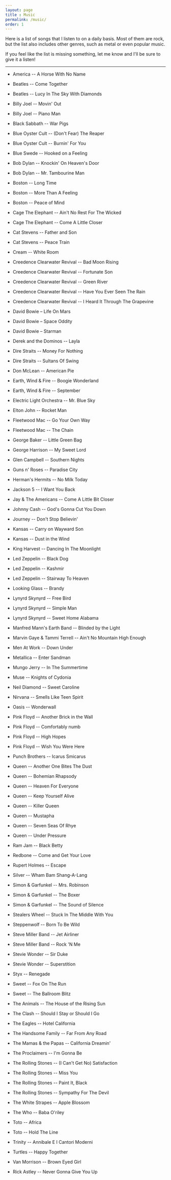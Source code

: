 ```yaml
---
layout: page
title : Music
permalink: /music/
order: 1
---
```


Here is a list of songs that I listen to on a daily basis. Most of them are rock, but the list also includes other genres, such as metal or even popular music.

If you feel like the list is missing something, let me know and I'll be sure to give it a listen!

---

- America -- A Horse With No Name
- Beatles -- Come Together
- Beatles -- Lucy In The Sky With Diamonds
- Billy Joel -- Movin' Out
- Billy Joel -- Piano Man
- Black Sabbath -- War Pigs
- Blue Oyster Cult -- (Don't Fear) The Reaper
- Blue Oyster Cult -- Burnin' For You
- Blue Swede -- Hooked on a Feeling
- Bob Dylan -- Knockin' On Heaven's Door
- Bob Dylan -- Mr. Tambourine Man
- Boston -- Long Time
- Boston -- More Than A Feeling
- Boston -- Peace of Mind
- Cage The Elephant -- Ain't No Rest For The Wicked
- Cage The Elephant -- Come A Little Closer
- Cat Stevens -- Father and Son
- Cat Stevens -- Peace Train
- Cream -- White Room
- Creedence Clearwater Revival -- Bad Moon Rising
- Creedence Clearwater Revival -- Fortunate Son
- Creedence Clearwater Revival -- Green River
- Creedence Clearwater Revival -- Have You Ever Seen The Rain
- Creedence Clearwater Revival -- I Heard It Through The Grapevine
- David Bowie – Life On Mars
- David Bowie – Space Oddity
- David Bowie – Starman
- Derek and the Dominos -- Layla
- Dire Straits -- Money For Nothing
- Dire Straits -- Sultans Of Swing
- Don McLean -- American Pie
- Earth, Wind & Fire -- Boogie Wonderland
- Earth, Wind & Fire -- September
- Electric Light Orchestra -- Mr. Blue Sky
- Elton John -- Rocket Man
- Fleetwood Mac -- Go Your Own Way
- Fleetwood Mac -- The Chain
- George Baker -- Little Green Bag
- George Harrison -- My Sweet Lord
- Glen Campbell -- Southern Nights
- Guns n' Roses -- Paradise City
- Herman's Hermits -- No Milk Today
- Jackson 5 -- I Want You Back
- Jay & The Americans -- Come A Little Bit Closer
- Johnny Cash -- God's Gonna Cut You Down
- Journey -- Don't Stop Believin'
- Kansas -- Carry on Wayward Son
- Kansas -- Dust in the Wind
- King Harvest -- Dancing In The Moonlight
- Led Zeppelin -- Black Dog
- Led Zeppelin -- Kashmir
- Led Zeppelin -- Stairway To Heaven
- Looking Glass -- Brandy
- Lynyrd Skynyrd -- Free Bird
- Lynyrd Skynyrd -- Simple Man
- Lynyrd Skynyrd -- Sweet Home Alabama
- Manfred Mann's Earth Band -- Blinded by the Light
- Marvin Gaye & Tammi Terrell -- Ain't No Mountain High Enough
- Men At Work -- Down Under
- Metallica -- Enter Sandman
- Mungo Jerry -- In The Summertime
- Muse -- Knights of Cydonia
- Neil Diamond -- Sweet Caroline
- Nirvana -- Smells Like Teen Spirit
- Oasis -- Wonderwall
- Pink Floyd -- Another Brick in the Wall
- Pink Floyd -- Comfortably numb
- Pink Floyd -- High Hopes
- Pink Floyd -- Wish You Were Here
- Punch Brothers -- Icarus Smicarus
- Queen -- Another One Bites The Dust
- Queen -- Bohemian Rhapsody
- Queen -- Heaven For Everyone
- Queen -- Keep Yourself Alive
- Queen -- Killer Queen
- Queen -- Mustapha
- Queen -- Seven Seas Of Rhye
- Queen -- Under Pressure
- Ram Jam -- Black Betty
- Redbone -- Come and Get Your Love
- Rupert Holmes -- Escape
- Silver -- Wham Bam Shang-A-Lang
- Simon & Garfunkel -- Mrs. Robinson
- Simon & Garfunkel -- The Boxer
- Simon & Garfunkel -- The Sound of Silence
- Stealers Wheel -- Stuck In The Middle With You
- Steppenwolf -- Born To Be Wild
- Steve Miller Band -- Jet Airliner
- Steve Miller Band -- Rock 'N Me
- Stevie Wonder -- Sir Duke
- Stevie Wonder -- Superstition
- Styx -- Renegade
- Sweet -- Fox On The Run
- Sweet -- The Ballroom Blitz
- The Animals -- The House of the Rising Sun
- The Clash -- Should I Stay or Should I Go
- The Eagles -- Hotel California
- The Handsome Family -- Far From Any Road
- The Mamas & the Papas -- California Dreamin'
- The Proclaimers -- I'm Gonna Be
- The Rolling Stones -- (I Can't Get No) Satisfaction
- The Rolling Stones -- Miss You
- The Rolling Stones -- Paint It, Black
- The Rolling Stones -- Sympathy For The Devil
- The White Strapes -- Apple Blossom
- The Who -- Baba O'riley
- Toto -- Africa
- Toto -- Hold The Line
- Trinity -- Annibale E I Cantori Moderni
- Turtles -- Happy Together
- Van Morrison -- Brown Eyed Girl

- Rick Astley -- Never Gonna Give You Up

